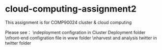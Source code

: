 # cloud-computing-assignment2
This assignment is for COMP90024 cluster & cloud computing

Please see：
\ndeployment configration in Cluster Deployment folder
\nfront-end configration file in www folder
\nharvest and analysis twitter in twitter folder
